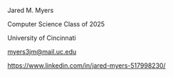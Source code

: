Jared M. Myers

Computer Science Class of 2025

University of Cincinnati

myers3jm@mail.uc.edu

https://www.linkedin.com/in/jared-myers-517998230/
